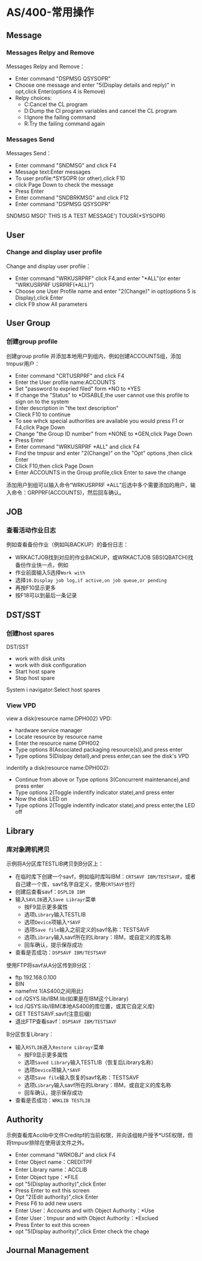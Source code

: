 # AS/400-常用操作
## Message
### Messages Relpy and Remove
Messages Relpy and Remove：
- Enter command "DSPMSG QSYSOPR"
- Choose one message and enter "5(Display details and reply)" in opt,click Enter(options 4 is Remove)
- Relpy choices:
    - C:Cancel the CL program
    - D:Dump the Cl program variables and cancel the CL program
    - I:Ignore the failing command
    - R:Try the failing command again

### Messages Send
Messages Send：
- Enter command "SNDMSG" and click F4
- Message text:Enter messages
- To user profile:\*SYSOPR (or other),click F10
- click Page Down to check the message
- Press Enter
- Enter command "SNDBRKMSG" and click F12 
- Enter command "DSPMSG QSYSOPR"

SNDMSG MSG(' THIS IS  A TEST MESSAGE') TOUSR(*SYSOPR) 

## User
### Change and display user profile 
Change and display user profile：
- Enter command "WRKUSRPRF" click F4,and enter "\*ALL"(or enter "WRKUSRPRF USRPRF(\*ALL)")
- Choose one User Profile name and enter "2(Change)" in opt(options 5 is Display),click Enter
- click F9 show All parameters

## User Group
### 创建group profile
创建group profile 并添加本地用户到组内，例如创建ACCOUNTS组，添加tmpusr用户：
- Enter command "CRTUSRPRF" and click F4
- Enter the User profile name:ACCOUNTS
- Set "password to expried filed" form \*NO to \*YES 
- If change the "Status" to \*DISABLE,the user cannot use this profile to sign on to the system
- Enter description in "the text description" 
- Clieck F10 to continue
- To see wihck special authorities are available you would press F1 or F4,click Page Down
- Change "the Group ID number" from \*NONE to \*GEN,click Page Down
- Press Enter
- Enter command "WRKUSRPRF \*ALL" and click F4
- Find the tmpusr and enter "2(Change)" on the "Opt" options ,then click Enter
- Click F10,then click Page Down
- Enter ACCOUNTS in the Group profile,click Enter to save the change

添加用户到组可以输入命令“WRKUSRPRF *ALL”后选中多个需要添加的用户，输入命令：GRPPRF(ACCOUNTS)，然后回车确认。

## JOB
### 查看活动作业日志
例如查看备份作业（例如叫BACKUP）的备份日志：
- WRKACTJOB找到对应的作业BACKUP，或WRKACTJOB SBS(QBATCH)找备份作业快一点，例如
- 作业前面输入5选择`Work with`
- 选择`10.Display job log,if active,on job queue,or pending`
- 再按F10显示更多
- 按F18可以到最后一条记录

## DST/SST
### 创建host spares
DST/SST
- work with disk units
- work with disk configuration
- Start host spare
- Stop host spare

System i navigator:Select host spares

### View VPD
view a disk(resource name:DPH002) VPD:
- hardware service manager
- Locate resource by resource name
- Enter the resource name DPH002
- Type options 8(Associated packaging resource(s)),and press enter
- Type options 5(Dislpay detail),and press enter,can see the disk's VPD

indentify a disk(resource name:DPH002):
- Continue from above or Type options 3(Concurrent maintenance),and press enter
- Type options 2(Toggle indentify indicator state),and press enter
- Now the disk LED on
- Type options 2(Toggle indentify indicator state),and press enter,the LED off

## Library
### 库对象跨机拷贝
示例将A分区库TESTLIB拷贝到B分区上：
- 在临时库下创建一个savf，例如临时库叫IBM：`CRTSAVF IBM/TESTSAVF`，或者自己建一个库，savf名字自定义，使用`CRTSAVF`也行
- 创建后查看savf：`DSPLIB IBM`
- 输入`SAVLIB`进入`Save Librayr`菜单
   - 按F9显示更多属性
   - 选项`Library`输入TESTLIB
   - 选项`Device`项输入`*SAVF`
   - 选项`Save file`输入之前定义的savf名称：TESTSAVF
   - 选项`Library`输入savf所在的Library：IBM，或自定义的库名称
   - 回车确认，提示保存成功
- 查看是否成功：`DSPSAVF IBM/TESTSAVF`

使用FTP将savf从A分区传到B分区：
- ftp 192.168.0.100
- BIN
- namefmt 1(AS400之间用此)
- cd /QSYS.lib/IBM.lib(如果是在IBM这个Library)
- lcd /QSYS.lib/IBM(本地AS400的库位置，或其它自定义库)
- GET TESTSAVF.savf(注意后缀)
- 退出FTP查看savf：`DSPSAVF IBM/TESTSAVF`

B分区恢复Library：
- 输入`RSTLIB`进入`Restore Librayr`菜单
    - 按F9显示更多属性
    - 选项`Saved Library`输入TESTLIB（恢复后Library名称）
    - 选项`Device`项输入`*SAVF`
    - 选项`Save file`输入恢复的savf名称：TESTSAVF
    - 选项`Library`输入savf所在的Library：IBM，或自定义的库名称
    - 回车确认，提示保存成功
- 查看是否成功：`WRKLIB TESTLIB`

## Authority
示例查看库Acclib中文件Creditpf的当前权限，并向该组帐户授予*USE权限，但将tmpusr排除在使用该文件之外。
- Enter command "WRKOBJ" and click F4
- Enter Object name：CREDITPF
- Enter Library name：ACCLIB
- Enter Object type：*FILE
- opt "5(Display authority)",click Enter
- Press Enter to exit this screen
- Opt "2(Edit authority)",click Enter
- Press F6 to add new users
- Enter User：Accounts and with Object Authority：*Use
- Enter User：tmpusr and with Object Authority：*Exclued
- Press Enter to exit this screen
- opt "5(Display authority)",click Enter check the chage

## Journal Management 
